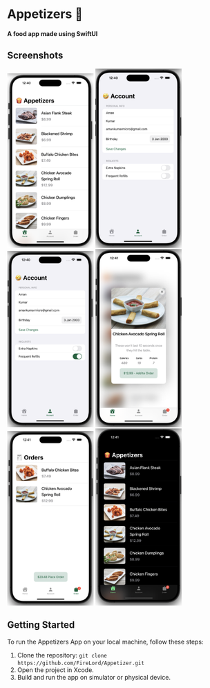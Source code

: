 # Appetizers :curry:

#### A food app made using SwiftUI

## Screenshots
<img src = "/assets/screenshots/1.png" alt="screenshot1" width="200"/> <img src = "/assets/screenshots/2.png" alt="screenshot2" width="200"/> <img src = "/assets/screenshots/3.png" alt="screenshot3" width="200"/> <img src = "/assets/screenshots/4.png" alt="screenshot4" width="200"/> <img src = "/assets/screenshots/5.png" alt="screenshot5" width="200"/> <img src = "/assets/screenshots/6.png" alt="screenshot6" width="200"/>


## Getting Started

To run the Appetizers App on your local machine, follow these steps:

1. Clone the repository: `git clone https://github.com/FireLord/Appetizer.git`
2. Open the project in Xcode.
3. Build and run the app on simulator or physical device.
